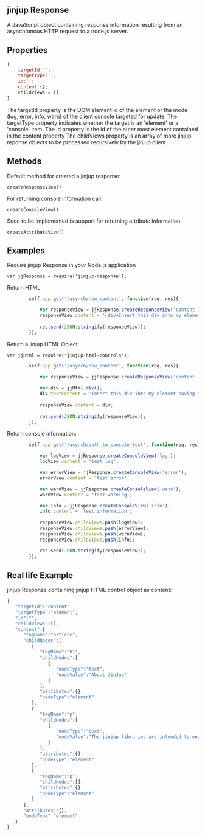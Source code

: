## jinjup Response

A JavaScript object containing response information resulting from an asynchronous HTTP request to a node.js server.

## Properties

```js
{
	targetId:'';
	targetType:'';
	id:'';
	content:{};
	childViews = [];
}
```

The targetId property is the DOM element id of the element or the mode (log, error, info, warn) of the client console targeted for update.
The targetType property indicates whether the target is an 'element' or a 'console' item.
The id property is the id of the outer most element contained in the content property
The childViews property is an array of more jinjup reponse objects to be processed recursively by the jinjup client.


## Methods

Default method for created a jinjup response:

	createResponseView()

For returning console information call:

	createConsoleView()

Soon to be implemented is support for returning attribute information:

	createAttributeView()


## Examples

Require jinjup Response in your Node.js application

	var jjResponse = require('jinjup-response');

Return HTML

```js
		self.app.get('/asynch/new_content', function(req, res){

			var responseView = jjResponse.createResponseView('content');			
			responseView.content = '<div>Insert this div into my element having the id "content".</div>';
		
			res.send(JSON.stringify(responseView));
		});
```

Return a jinjup HTML Object

	var jjHtml = require('jinjup-html-controls');

```js
		self.app.get('/asynch/new_content', function(req, res){

			var responseView = jjResponse.createResponseView('content');
			
			var div = jjHtml.div();			
			div.textContent = 'Insert this div into my element having the id "content".';
			
			responseView.content = div;
		
			res.send(JSON.stringify(responseView));
		});
```

Return console information:

```js
		self.app.get('/asynch/path_to_console_test', function(req, res){

			var logView = jjResponse.createConsoleView('log');
			logView.content = 'test log';

			var errorView = jjResponse.createConsoleView('error');
			errorView.content = 'test error';

			var warnView = jjResponse.createConsoleView('warn');
			warnView.content = 'test warning';

			var info = jjResponse.createConsoleView('info');
			info.content = 'test information';
		
			responseView.childViews.push(logView);
			responseView.childViews.push(errorView);
			responseView.childViews.push(warnView);
			responseView.childViews.push(info);

			res.send(JSON.stringify(responseView));
		});
```


## Real life Example

jinjup Response containing jinjup HTML control object as content:

```js
{
   "targetId":"content",
   "targetType":"element",
   "id":"",
   "childViews":[],
   "content":{
      "tagName":"article",
      "childNodes":[
         {
            "tagName":"h1",
            "childNodes":[
               {
                  "nodeType":"text",
                  "nodeValue":"About JinJup"
               }
            ],
            "attributes":{},
            "nodeType":"element"
         },
         {
            "tagName":"p",
            "childNodes":[
               {
                  "nodeType":"text",
                  "nodeValue":"The jinjup libraries are intended to enable rapid and easy creation of HTML content, that is both ajax enabled and SEO freindly, using pure JavaScript on the client and on the server."
               }
            ],
            "attributes":{},
            "nodeType":"element"
         },
         {
            "tagName":"p",
            "childNodes":[],
            "attributes":{},
            "nodeType":"element"
         }
      ],
      "attributes":{},
      "nodeType":"element"
   }
}